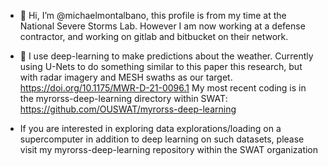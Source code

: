 - 👋 Hi, I’m @michaelmontalbano, this profile is from my time at the National Severe Storms Lab. However I am now working at a defense contractor, and working on gitlab and bitbucket on their network.

- 👀 I use deep-learning to make predictions  about the weather. Currently using U-Nets to do something similar to this paper this research,  but with radar imagery and MESH swaths as our target. https://doi.org/10.1175/MWR-D-21-0096.1
My most recent coding is in the myrorss-deep-learning directory within SWAT: https://github.com/OUSWAT/myrorss-deep-learning

- If you are interested in exploring data explorations/loading on a supercomputer in addition to deep learning on such datasets, please visit my myrorss-deep-learning repository within the SWAT organization

<!---
michaelmontalbano/michaelmontalbano is a ✨ special ✨ repository because its `README.md` (this file) appears on your GitHub profile.
You can click the Preview link to take a look at your changes.
--->
